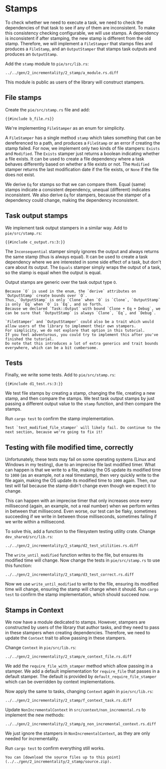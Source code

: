 # Stamps

To check whether we need to execute a task, we need to check the dependencies of that task to see if any of them are inconsistent.
To make this consistency checking configurable, we will use stamps.
A dependency is inconsistent if after stamping, the new stamp is different from the old stamp.
Therefore, we will implement a `FileStamper` that stamps files and produces a `FileStamp`, and an `OutputStamper` that stamps task outputs and produces an `OutputStamp`.

Add the `stamp` module to `pie/src/lib.rs`:

```diff2html fromfile linebyline
../../gen/2_incrementality/2_stamp/a_module.rs.diff
```

This module is public as users of the library will construct stampers.

## File stamps

Create the `pie/src/stamp.rs` file and add:

```rust,
{{#include b_file.rs}}
```

We're implementing `FileStamper` as an enum for simplicity.

A `FileStamper` has a single method `stamp` which takes something that can be dereferenced to a path, and produces a `FileStamp` or an error if creating the stamp failed.
For now, we implement only two kinds of file stampers: `Exists` and `Modified`.
The `Exists` stamper just returns a boolean indicating whether a file exists.
It can be used to create a file dependency where a task behaves differently based on whether a file exists or not.
The `Modified` stamper returns the last modification date if the file exists, or `None` if the file does not exist.

We derive `Eq` for stamps so that we can compare them.
Equal (same) stamps indicate a consistent dependency, unequal (different) indicates inconsistent.
We also derive `Eq` for stampers, because the stamper of a dependency could change, making the dependency inconsistent.

## Task output stamps

We implement task output stampers in a similar way.
Add to `pie/src/stamp.rs`:

```rust,
{{#include c_output.rs:3:}}
```

The `Inconsequential` stamper simply ignores the output and always returns the same stamp (thus is always equal).
It can be used to create a task dependency where we are interested in some side effect of a task, but don't care about its output.
The `Equals` stamper simply wraps the output of a task, so the stamp is equal when the output is equal.

Output stamps are generic over the task output type `O`.

```admonish info title="Trait bounds and derive macros" collapsible=true
Because `O` is used in the enum, the `derive` attributes on `OutputStamp` create bounds over `O`.
Thus, `OutputStamp` is only `Clone` when `O` is `Clone`, `OutputStamp` is only `Eq` when `O` is `Eq`, and so forth.
Because we declared `Task::Output` with bound `Clone + Eq + Debug`, we can be sure that `OutputStamp` is always `Clone`, `Eq`, and `Debug`.
```

```admonish info title="User-defined stamps" collapsible=true
`FileStamper` and `OutputStamper` could also be a trait which would allow users of the library to implement their own stampers.
For simplicity, we do not explore that option in this tutorial.
If you feel adventurous, you could try to implement this after you've finished the tutorial.
Do note that this introduces a lot of extra generics and trait bounds everywhere, which can be a bit cumbersome.
```

## Tests

Finally, we write some tests.
Add to `pie/src/stamp.rs`:

```rust,
{{#include d1_test.rs:3:}}
```

We test file stamps by creating a stamp, changing the file, creating a new stamp, and then compare the stamps.
We test task output stamps by just passing a different output value to the `stamp` function, and then compare the stamps.

Run `cargo test` to confirm the stamp implementation.

```admonish warning
Test `test_modified_file_stamper` will likely fail. Do continue to the next section, because we're going to fix it!
```

## Testing with file modified time, correctly

Unfortunately, these tests may fail on some operating systems (Linux and Windows in my testing), due to an imprecise file last modified timer.
What can happen is that we write to a file, making the OS update its modified time to `1000` (as an example, not a real timestamp), then very quickly write to the file again, making the OS update its modified time to `1000` again.
Then, our test will fail because the stamp didn't change even though we expect it to change.

This can happen with an imprecise timer that only increases once every millisecond (again, an example, not a real number) when we perform writes in between that millisecond.
Even worse, our test can be flaky, sometimes succeeding if we write in between those milliseconds, sometimes failing if we write within a millisecond.

To solve this, add a function to the filesystem testing utility crate.
Change `dev_shared/src/lib.rs`:

```diff2html fromfile linebyline
../../gen/2_incrementality/2_stamp/d2_test_utilities.rs.diff
```

The `write_until_modified` function writes to the file, but ensures its modified time will change.
Now change the tests in `pie/src/stamp.rs` to use this function:

```diff2html fromfile
../../gen/2_incrementality/2_stamp/d3_test_correct.rs.diff
```

Now we use `write_until_modified` to write to the file, ensuring its modified time will change, ensuring the stamp will change when it should.
Run `cargo test` to confirm the stamp implementation, which should succeed now.

## Stamps in Context

We now have a module dedicated to stamps.
However, stampers are constructed by users of the library that author tasks, and they need to pass in these stampers when creating dependencies.
Therefore, we need to update the `Context` trait to allow passing in these stampers.

Change `Context` in `pie/src/lib.rs`:

```diff2html fromfile
../../gen/2_incrementality/2_stamp/e_context_file.rs.diff
```

We add the `require_file_with_stamper` method which allow passing in a stamper.
We add a default implementation for `require_file` that passes in a default stamper.
The default is provided by `default_require_file_stamper` which can be overridden by context implementations.

Now apply the same to tasks, changing `Context` again in `pie/src/lib.rs`:

```diff2html fromfile
../../gen/2_incrementality/2_stamp/f_context_task.rs.diff
```

Update `NonIncrementalContext` in `src/context/non_incremental.rs` to implement the new methods:

```diff2html fromfile
../../gen/2_incrementality/2_stamp/g_non_incremental_context.rs.diff
```

We just ignore the stampers in `NonIncrementalContext`, as they are only needed for incrementality.

Run `cargo test` to confirm everything still works.

```admonish example title="Download source code" collapsible=true
You can [download the source files up to this point](../../gen/2_incrementality/2_stamp/source.zip).
```
